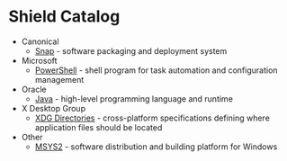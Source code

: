 # Shield Catalog

- Canonical
    - [Snap](Canonical/Snap) - software packaging and deployment system
- Microsoft
    - [PowerShell](Microsoft/PowerShell) - shell program for task automation and configuration management
- Oracle
    - [Java](Oracle/Java) - high-level programming language and runtime
- X Desktop Group
    - [XDG Directories](X%20Desktop%20Group/Directories) - cross-platform specifications defining where application files should be located
- Other
  - [MSYS2](Other/MSYS2) - software distribution and building platform for Windows
